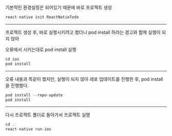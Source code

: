 기본적인 환경설정은 되어있기 때문에 바로 프로젝트 생성

```javascript
react-native init ReactNatieTodo
```

---

프로젝트 생성 후, 바로 실행시키려고 했더니 pod install 하라는 경고와 함께 실행이 되지 않아

오류에서 시키는대로 pod install 실행

```javascript
cd ios
pod install
```

---

오류 내용과 똑같이 했지만, 실행이 되지 않아 레포 업데이트를 진행한 후, pod install 을 진행했다.

```javascript
pod install --repo-update
pod install
```

---

다시 프로젝트 폴더로 돌아가서 프로젝트 실행

```javascript
cd ..
react-native run-ios
```
